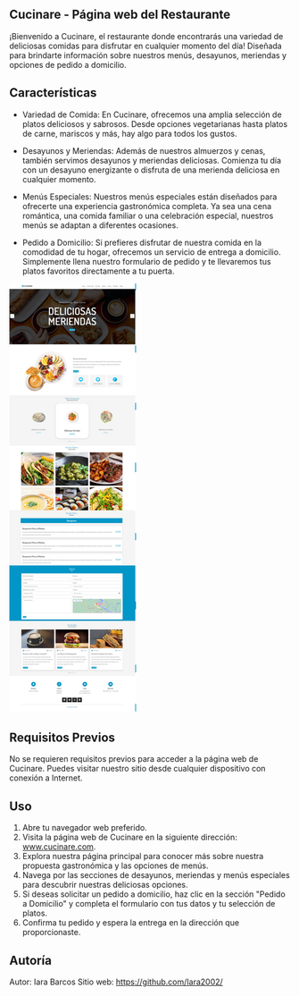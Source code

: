## Cucinare - Página web del Restaurante
¡Bienvenido a Cucinare, el restaurante donde encontrarás una variedad de deliciosas comidas para disfrutar en cualquier momento del día! Diseñada para brindarte información sobre nuestros menús, desayunos, meriendas y opciones de pedido a domicilio.

## Características
- Variedad de Comida: En Cucinare, ofrecemos una amplia selección de platos deliciosos y sabrosos. Desde opciones vegetarianas hasta platos de carne, mariscos y más, hay algo para todos los gustos.

- Desayunos y Meriendas: Además de nuestros almuerzos y cenas, también servimos desayunos y meriendas deliciosas. Comienza tu día con un desayuno energizante o disfruta de una merienda deliciosa en cualquier momento.

- Menús Especiales: Nuestros menús especiales están diseñados para ofrecerte una experiencia gastronómica completa. Ya sea una cena romántica, una comida familiar o una celebración especial, nuestros menús se adaptan a diferentes ocasiones.

- Pedido a Domicilio: Si prefieres disfrutar de nuestra comida en la comodidad de tu hogar, ofrecemos un servicio de entrega a domicilio. Simplemente llena nuestro formulario de pedido y te llevaremos tus platos favoritos directamente a tu puerta.

![PaginaWeb](img/restaurante.png)

## Requisitos Previos
No se requieren requisitos previos para acceder a la página web de Cucinare. Puedes visitar nuestro sitio desde cualquier dispositivo con conexión a Internet.

## Uso
1. Abre tu navegador web preferido.
2. Visita la página web de Cucinare en la siguiente dirección: www.cucinare.com.
3. Explora nuestra página principal para conocer más sobre nuestra propuesta gastronómica y las opciones de menús.
4. Navega por las secciones de desayunos, meriendas y menús especiales para descubrir nuestras deliciosas opciones.
5. Si deseas solicitar un pedido a domicilio, haz clic en la sección "Pedido a Domicilio" y completa el formulario con tus datos y tu selección de platos.
6. Confirma tu pedido y espera la entrega en la dirección que proporcionaste.

## Autoría
Autor: Iara Barcos
Sitio web: https://github.com/Iara2002/